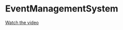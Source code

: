 # EventManagementSystem
[Watch the video](https://drive.google.com/drive/home?sjid=16474669496727607215-EU)
